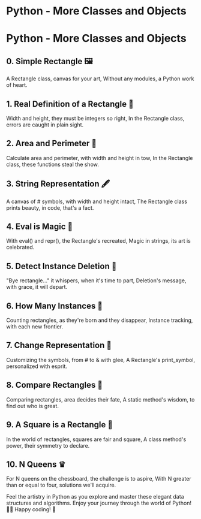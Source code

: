 # Python - More Classes and Objects

# Python - More Classes and Objects

## 0. Simple Rectangle 🖼️

A Rectangle class, canvas for your art,
Without any modules, a Python work of heart.

## 1. Real Definition of a Rectangle 📐

Width and height, they must be integers so right,
In the Rectangle class, errors are caught in plain sight.

## 2. Area and Perimeter 📏

Calculate area and perimeter, with width and height in tow,
In the Rectangle class, these functions steal the show.

## 3. String Representation 🖋️

A canvas of # symbols, with width and height intact,
The Rectangle class prints beauty, in code, that's a fact.

## 4. Eval is Magic 🎩

With eval() and repr(), the Rectangle's recreated,
Magic in strings, its art is celebrated.

## 5. Detect Instance Deletion 🧹

"Bye rectangle..." it whispers, when it's time to part,
Deletion's message, with grace, it will depart.

## 6. How Many Instances 🔢

Counting rectangles, as they're born and they disappear,
Instance tracking, with each new frontier.

## 7. Change Representation 🎨

Customizing the symbols, from # to & with glee,
A Rectangle's print_symbol, personalized with esprit.

## 8. Compare Rectangles 🧲

Comparing rectangles, area decides their fate,
A static method's wisdom, to find out who is great.

## 9. A Square is a Rectangle 🔳

In the world of rectangles, squares are fair and square,
A class method's power, their symmetry to declare.

## 10. N Queens ♛

For N queens on the chessboard, the challenge is to aspire,
With N greater than or equal to four, solutions we'll acquire.

Feel the artistry in Python as you explore and master these elegant data structures and algorithms. Enjoy your journey through the world of Python! 🚀🐍 Happy coding! 🎉
